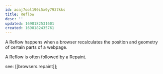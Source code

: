 ```yaml
---
id: aoaj7ool190i5x0y7937kks
title: Reflow
desc: ''
updated: 1698182531601
created: 1698182435761
---
```


A Reflow happens when a browser recalculates the position and geometry of certain parts of a webpage.

A Reflow is often followed by a Repaint.

see: [[browsers.repaint]];
